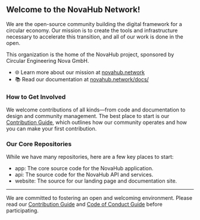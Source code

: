 ## Welcome to the NovaHub Network!
We are the open-source community building the digital framework for a circular economy. Our mission is to create the tools and infrastructure necessary to accelerate this transition, and all of our work is done in the open.

This organization is the home of the NovaHub project, sponsored by Circular Engineering Nova GmbH.
* 🌐 Learn more about our mission at [novahub.network](https://www.novahub.network)
* 📚 Read our documentation at [novahub.network/docs/](https://novahub.network/docs/)

### How to Get Involved
We welcome contributions of all kinds—from code and documentation to design and community management. The best place to start is our [Contribution Guide](../CONTRIBUTING.md), which outlines how our community operates and how you can make your first contribution.

### Our Core Repositories
While we have many repositories, here are a few key places to start:
* app: The core source code for the NovaHub application.
* api: The source code for the NovaHub API and services.
* website: The source for our landing page and documentation site.
---------------------------------------------------------------
We are committed to fostering an open and welcoming environment. Please read our [Contribution Guide](../CONTRIBUTING.md) and [Code of Conduct Guide](../CODE_OF_CONDUCT.md) before participating.

